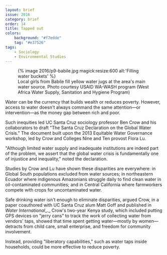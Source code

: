 ```yaml
---
layout: brief
issue: 2016
category: brief
order: 14
title: Tapped out
colors:
    background: "#f7edde"
    tag: "#e37526"
tags:
    - Sociology
    - Environmental Studies 
---
```


<figure>
{% image 2016/p9-babile.jpg magick:resize:600 alt:'Filling water buckets' %}
<figcaption>Local girls from Babile fill yellow water jugs at the area's main water source. Photo courtesy USAID WA-WASH program (West Africa Water Supply, Sanitation and Hygiene Program)</figcaption>
</figure>

Water can be the currency that builds wealth or reduces poverty. However, access to water doesn't always command the same attention&mdash;or intervention&mdash;as the money gap between rich and poor.

Such inequities led UC Santa Cruz sociology professor Ben Crow and his collaborators to draft "The Santa Cruz Declaration on the Global Water Crisis." The document built upon the 2013 Equitable Water Governance workshop, led by Crow and Colleges Nine and Ten provost Flora Lu.

"Although limited water supply and inadequate institutions are indeed part of the problem, we assert that the global water crisis is fundamentally one of injustice and inequality," noted the declaration.

Studies by Crow and Lu have shown these disparities are everywhere: in Global South populations excluded from water sources; in northeastern Ecuador where indigenous Amazonians struggle daily to find clean water in oil-contaminated communities; and in Central California where farmworkers compete with crops for uncontaminated water.

Safe drinking water isn't enough to eliminate disparities, argued Crow, in a paper coauthored with UC Santa Cruz alum Matt Goff and published in _Water International__._ Crow's two-year Kenya study, which included putting GPS devices on "jerry cans" to track the work of collecting water from vendors' taps, showed that time spent getting water&mdash;mostly by women&mdash;detracts from child care, small enterprise, and freedom for community involvement.

Instead, providing "liberatory capabilities," such as water taps inside households, could be more effective to reduce poverty.
